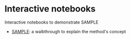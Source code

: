# Interactive notebooks
Interactive notebooks to demonstrate SAMPLE

- [SAMPLE](https://colab.research.google.com/github/ChromaticIsobar/SAMPLE/blob/master/notebooks/SAMPLE.ipynb):
  a walkthrough to explain the method's concept 
